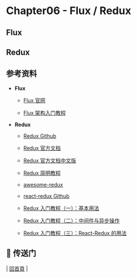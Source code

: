 # Chapter06 - Flux / Redux

## Flux

## Redux

## 参考资料

- **Flux**

  - [Flux 官网](https://facebook.github.io/flux/)

  - [Flux 架构入门教程](http://www.ruanyifeng.com/blog/2016/01/flux.html)

- **Redux**

  - [Redux Github](https://github.com/reactjs/redux)

  - [Redux 官方文档](http://redux.js.org/)
  
  - [Redux 官方文档中文版](https://github.com/camsong/redux-in-chinese)
  
  - [Redux 简明教程](https://github.com/kenberkeley/redux-simple-tutorial)
  
  - [awesome-redux](https://github.com/xgrommx/awesome-redux)
  
  - [react-redux Github](https://github.com/reactjs/react-redux)

  - [Redux 入门教程（一）：基本用法](http://www.ruanyifeng.com/blog/2016/09/redux_tutorial_part_one_basic_usages.html)

  - [Redux 入门教程（二）：中间件与异步操作](http://www.ruanyifeng.com/blog/2016/09/redux_tutorial_part_two_async_operations.html)

  - [Redux 入门教程（三）：React-Redux 的用法](http://www.ruanyifeng.com/blog/2016/09/redux_tutorial_part_three_react-redux.html)

## :door: 传送门

| [回首頁](https://github.com/atlantis1024/react-step-by-step/tree/master/docs) |

